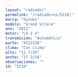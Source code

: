 ```yaml
---
layout: "radiador"
permalink: "/radiadores/5210/"
marca: "Suzuki"
modelo: "Grand Vitara"
ano: "2012"
motor: "L4 2.4"
transmision: "Automática"
parte: "4113136"
clima: "Con clima"
alto: "11 7/16"
ancho: "27 3/16"
observaciones: ""
id: "5210"
---
```


